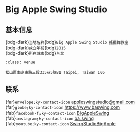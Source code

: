 # Big Apple Swing Studio

## 基本信息

{bdg-dark}`当地名称`{bdg}`Big Apple Swing Studio 搖擺舞教室`  
{bdg-dark}`成立年份`{bdg}`2015`  
{bdg-dark}`所在城市`{bdg}`台北`  

```{admonition} 场地
:class: venue

松山區南京東路三段335巷5號B1 Taipei, Taiwan 105
```

## 联系

{far}`envelope;ky-contact-icon` <appleswingstudio@gmail.com>  
{far}`globe;ky-contact-icon` <https://www.baswing.com>  
{fab}`facebook-f;ky-contact-icon` [BigAppleSwing](https://www.facebook.com/BigAppleSwing)  
{fab}`instagram;ky-contact-icon` [ba.swing](http://instagram.com/ba.swing)  
{fab}`youtube;ky-contact-icon` [SwingStudioBigApple](https://youtube.com/SwingStudioBigApple)  
